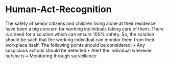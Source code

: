 # Human-Act-Recognition
The safety of senior citizens and children living alone at their residence have been a big concern for working individuals taking care of them. There is a need for a solution which can ensure 100% safety. So, the solution should be such that the working individual can monitor them from their workplace itself. The following points should be considered:
•	Any suspicious actions should be detected
•	Alert the individual wherever he/she is
•	Monitoring through surveillance

